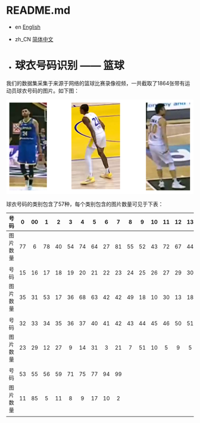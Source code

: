 # README.md
- en [English](README.md)
- zh_CN [简体中文](README_CN.md)

- # 球衣号码识别 —— 篮球

我们的数据集采集于来源于网络的篮球比赛录像视频，一共截取了1864张带有运动员球衣号码的图片。如下图：

![image](https://github.com/zhiSports/AI_Sports_Dataset/blob/main/data/Jersey_Number_Recognition/img/demo.png)

球衣号码的类别包含了57种，每个类别包含的图片数量可见于下表：

| 号码      | 0   | 00   | 1   | 2    | 3   | 4    | 5   | 6    | 7   | 8    | 9   | 10   | 11  | 12   | 13  | 14   |
| :---:     |:---:| :---:|:---:| :---:|:---:| :---:|:---:| :---:|:---:| :---:|:---:| :---:|:---:| :---:|:---:| :---:|
| 图片数量   | 77  | 6    | 78  | 40   | 54  | 74   | 64  | 27   | 81  | 55   | 52  | 43   | 72  | 67   | 44  | 61   |
|            |     |      |     |      |     |     |      |     |      |     |      |     |     |      |     |      | 
| 号码       | 15 | 16   | 17  | 18   | 19  | 20   | 21  | 22   | 23  | 24   | 25  | 26   | 27  | 29   | 30  | 31   |
| 图片数量   | 35  | 31   | 53  | 17   | 36  | 68   | 63  | 42   | 42  | 49   | 18  | 10   | 30  | 13   | 18  | 11   |
|            |     |      |     |      |     |     |      |     |      |     |      |     |     |      |     |      | 
| 号码       | 32  | 33   | 34  | 35   | 36  | 37   | 40  | 41   | 42  | 43   | 44  | 45   | 46  | 50   | 51  | 52   |
| 图片数量   | 23  | 29   | 12  | 27   | 9   | 14   | 31  | 3    | 21  | 7    | 51  | 10   | 5   | 9    | 5   | 10   |
|            |     |      |     |      |     |     |      |     |      |     |      |     |     |      |     |      | 
| 号码       | 53  | 55   | 56   | 59  | 71  | 75   | 77   | 94  | 99  |      |     |      |     |      |     |     |
| 图片数量   | 11  | 85   | 5   | 11   | 8   | 9    | 17  | 10   | 2   |      |     |      |     |      |     |     |
|            |     |      |     |      |     |     |      |     |      |     |      |     |     |      |     |      | 
